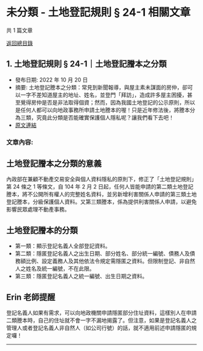 # 未分類 - 土地登記規則 § 24-1 相關文章

共 1 篇文章

[返回總目錄](00_總目錄.md)

## 1. 土地登記規則 § 24-1｜土地登記謄本之分類

- 發布日期: 2022 年 10 月 20 日
- 摘要: 土地登記謄本之分類：常見到新聞報導，與屋主素未謀面的房仲，卻可以一字不差知道屋主的地址、姓名，並登門「拜訪」，造成許多屋主困擾，甚至覺得房仲是否是非法取得個資；然而，因為我國土地登記的公示原則，所以是任何人都可以向地政事務所申請土地謄本的喔！只是近年修法後，將謄本分為三類，究竟此分類是否能確實保護個人隱私呢？讓我們看下去吧！
- [原文連結](https://www.jasper-realestate.com/%e5%9c%9f%e5%9c%b0%e7%99%bb%e8%a8%98%e8%ac%84%e6%9c%ac%e4%b9%8b%e5%88%86%e9%a1%9e/)

### 文章內容:

## 土地登記謄本之分類的意義

內政部在兼顧不動產交易安全與個人資料隱私的原則下，修正了「土地登記規則」第 24 條之 1 等條文，自 104 年 2 月 2 日起，任何人皆能申請的第二類土地登記謄本，將不公開所有權人的完整姓名資料，並另新增利害關係人申請的第三類土地登記謄本，分級保護個人資料。又第三類謄本，係為提供利害關係人申請，以避免影響民眾處理不動產事務。

## 土地登記謄本的分類

- 第一類：顯示登記名義人全部登記資料。
- 第二類：隱匿登記名義人之出生日期、部分姓名、部分統一編號、債務人及債務額比例、設定義務人及其他依法令規定需隱匿之資料。但限制登記、非自然人之姓名及統一編號，不在此限。
- 第三類：隱匿登記名義人之統一編號、出生日期之資料。

## Erin 老師提醒

登記名義人如果有需求，可以向地政機關申請隱匿部分住址資料，這樣別人在申請二類謄本時，自己的住址就不會一字不漏地揭露了。但注意，如果是登記名義人之管理人或者登記名義人非自然人（如公司行號）的話，就不適用前述申請隱匿的規定囉！

---

